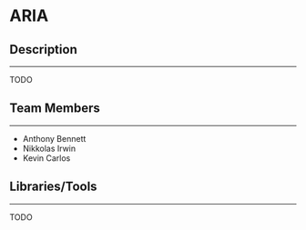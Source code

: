 # ARIA

## Description
---
TODO

## Team Members
---
* Anthony Bennett
* Nikkolas Irwin
* Kevin Carlos

## Libraries/Tools
---
TODO
